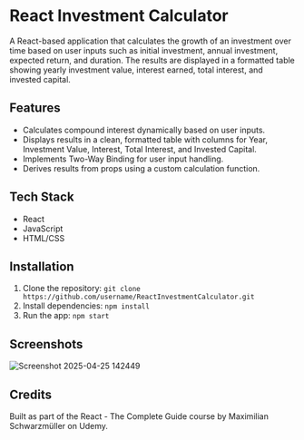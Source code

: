 # React Investment Calculator

A React-based application that calculates the growth of an investment over time based on user inputs such as initial investment, annual investment, expected return, and duration. The results are displayed in a formatted table showing yearly investment value, interest earned, total interest, and invested capital.

## Features
- Calculates compound interest dynamically based on user inputs.
- Displays results in a clean, formatted table with columns for Year, Investment Value, Interest, Total Interest, and Invested Capital.
- Implements Two-Way Binding for user input handling.
- Derives results from props using a custom calculation function.

## Tech Stack
- React
- JavaScript
- HTML/CSS

## Installation
1. Clone the repository: `git clone https://github.com/username/ReactInvestmentCalculator.git`
2. Install dependencies: `npm install`
3. Run the app: `npm start`

## Screenshots
![Screenshot 2025-04-25 142449](https://github.com/user-attachments/assets/73b67b12-2584-416d-ae88-ee34c6e267bc)

## Credits
Built as part of the React - The Complete Guide course by Maximilian Schwarzmüller on Udemy.


